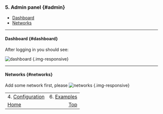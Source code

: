 ### 5. Admin panel {#admin}
- [Dashboard](#dashboard)
- [Networks](#networks)
***

#### Dashboard {#dashboard}
After logging in you should see:

![dashboard](/img/doc/admin.png "Admin panel") {.img-responsive}
***

#### Networks {#networks}
Add some network first, please
![networks](/img/doc/networks.png "Add a network") {.img-responsive}

|                                     |                           |
| :---------------------------------- | ------------------------: |
| 4. [Configuration](./configuration) | 6. [Examples](./examples) |
| [Home](../doc)                      |             [Top](#admin) |